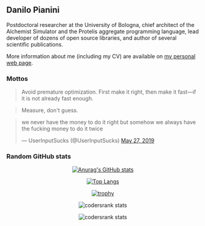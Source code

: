 ## Danilo Pianini

Postdoctoral researcher at the University of Bologna,
chief architect of the Alchemist Simulator and the Protelis aggregate programming language,
lead developer of dozens of open source libraries,
and author of several scientific publications.

More information about me (including my CV) are available on [my personal web page](https://danysk.github.io).

### Mottos

> Avoid premature optimization. First make it right, then make it fast—if it is not already fast enough.

> Measure, don't guess.

<blockquote class="twitter-tweet"><p lang="en" dir="ltr">we never have the money to do it right but somehow we always have the fucking money to do it twice</p>&mdash; UserInputSucks (@UserInputSucks) <a href="https://twitter.com/UserInputSucks/status/1132904286415929345?ref_src=twsrc%5Etfw">May 27, 2019</a></blockquote>

### Random GitHub stats

<div align="center">

[![Anurag's GitHub stats](https://github-readme-stats.vercel.app/api?username=DanySK)](https://github.com/anuraghazra/github-readme-stats)

[![Top Langs](https://github-readme-stats.vercel.app/api/top-langs/?username=DanySK&hide=html,css,xslt,makefile&langs_count=30)](https://github.com/anuraghazra/github-readme-stats)

[![trophy](https://github-profile-trophy.vercel.app/?username=DanySK)](https://github.com/ryo-ma/github-profile-trophy)

![codersrank stats](https://cr-ss-service.azurewebsites.net/api/ScreenShot?widget=summary&username=DanySK)
  
![codersrank stats](https://cr-skills-chart-widget.azurewebsites.net/api/api?username=DanySK)

</div>
  
<!--
**DanySK/DanySK** is a ✨ _special_ ✨ repository because its `README.md` (this file) appears on your GitHub profile.

Here are some ideas to get you started:

- 🔭 I’m currently working on ...
- 🌱 I’m currently learning ...
- 👯 I’m looking to collaborate on ...
- 🤔 I’m looking for help with ...
- 💬 Ask me about ...
- 📫 How to reach me: ...
- 😄 Pronouns: ...
- ⚡ Fun fact: ...
-->
